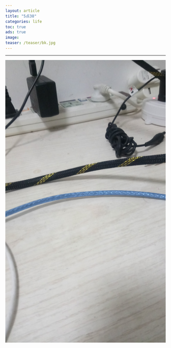 ```yaml
---
layout: article
title: "5点38"
categories: life
toc: true
ads: true
image:
teaser: /teaser/bk.jpg
---
```


---



![df](https://github.com/storage201602/storage201602/blob/master/chenyifan2016/_posts/life/2016-10-01-20161001173909life.md/1475314734030-1031860247.jpg?raw=true)



